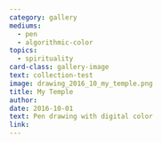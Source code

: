```yaml
---
category: gallery
mediums:
  - pen
  - algorithmic-color
topics:
  - spirituality
card-class: gallery-image
text: collection-test
image: drawing_2016_10_my_temple.png
title: My Temple
author:
date: 2016-10-01
text: Pen drawing with digital color
link:
---
```

